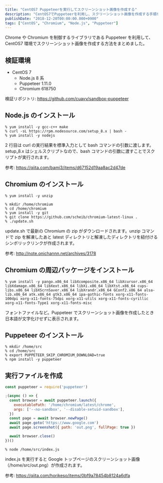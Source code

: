 ```yaml
---
title: "CentOS7 Puppeteerを実行してスクリーンショット画像を作成する"
description: "CentOS7でPuppeteerを利用し、スクリーンショット画像を作成する手順を解説しました。Node.jsやChromiumのインストール方法も記載しました。"
publishDate: "2018-12-20T00:00:00.000+0900"
tags: ["CentOS", "Chromium", "Node.js", "Puppeteer"]
---
```


Chrome や Chromium を制御するライブラリである Puppeteer を利用して、CentOS7 環境でスクリーンショット画像を作成する方法をまとめました。

## 検証環境

- CentOS 7
  - Node.js 8 系
  - Puppeteer 1.11.0
  - Chromium 618750

検証リポジトリ: https://github.com/cuavv/sandbox-puppeteer

## Node.js のインストール

```shell
% yum install -y gcc-c++ make
% curl -sL https://rpm.nodesource.com/setup_8.x | bash -
% yum install -y nodejs
```

2 行目は curl の実行結果を標準入力として bash コマンドの引数に渡します。setup_8.x はシェルスクリプトなので、bash コマンドの引数に渡すことでスクリプトが実行されます。

参考: https://qiita.com/bami3/items/d67152d19aa8ac2d47de

## Chromium のインストール

```shell
% yum install -y unzip
```

```shell
% mkdir /home/chromium
% cd /home/chromium
% yum install -y git
% git clone https://github.com/scheib/chromium-latest-linux .
% ./update.sh
```

update.sh で最新の Chromium の zip がダウンロードされます。unzip コマンドで zip を解凍したあと latest ディレクトリと解凍したディレクトリを紐付けるシンボリックリンクが作成されます。

参考: http://note.onichannn.net/archives/3178

## Chromium の周辺パッケージをインストール

```shell
% yum install -y pango.x86_64 libXcomposite.x86_64 libXcursor.x86_64 libXdamage.x86_64 libXext.x86_64 libXi.x86_64 libXtst.x86_64 cups-libs.x86_64 libXScrnSaver.x86_64 libXrandr.x86_64 GConf2.x86_64 alsa-lib.x86_64 atk.x86_64 gtk3.x86_64 ipa-gothic-fonts xorg-x11-fonts-100dpi xorg-x11-fonts-75dpi xorg-x11-utils xorg-x11-fonts-cyrillic xorg-x11-fonts-Type1 xorg-x11-fonts-misc
```

フォントファイルなど。Puppeteer でスクリーンショット画像を作成したとき日本語が文字化けせずに表示されます。

## Puppeteer のインストール

```shell
% mkdir /home/src
% cd /home/src
% export PUPPETEER_SKIP_CHROMIUM_DOWNLOAD=true
% npm install -y puppeteer
```

## 実行ファイルを作成

```js title="/home/src/index.js"
const puppeteer = require('puppeteer')

;(async () => {
  const browser = await puppeteer.launch({
    executablePath: '/home/chromium/latest/chrome',
    args: ['--no-sandbox', '--disable-setuid-sandbox'],
  })
  const page = await browser.newPage()
  await page.goto('https://www.google.com')
  await page.screenshot({ path: 'out.png', fullPage: true })

  await browser.close()
})()
```

```shell
% node /home/src/index.js
```

index.js を実行すると Google トップページのスクリーンショット画像（/home/src/out.png）が作成されます。

参考: https://qiita.com/horikeso/items/0bf9a78454b8124a6dfa
